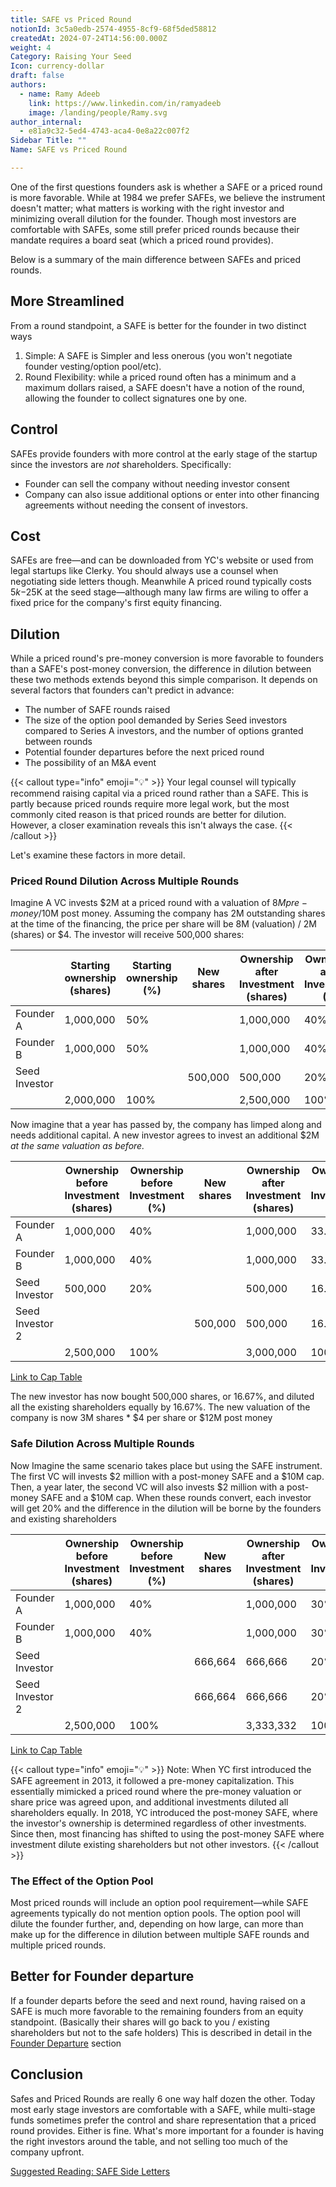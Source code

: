 ```yaml
---
title: SAFE vs Priced Round
notionId: 3c5a0edb-2574-4955-8cf9-68f5ded58812
createdAt: 2024-07-24T14:56:00.000Z
weight: 4
Category: Raising Your Seed
Icon: currency-dollar
draft: false
authors:
  - name: Ramy Adeeb
    link: https://www.linkedin.com/in/ramyadeeb
    image: /landing/people/Ramy.svg
author_internal:
  - e81a9c32-5ed4-4743-aca4-0e8a22c007f2
Sidebar Title: ""
Name: SAFE vs Priced Round

---
```



One of the first questions founders ask is whether a SAFE or a priced round is more favorable. While at 1984 we prefer SAFEs, we believe the instrument doesn't matter; what matters is working with the right investor and minimizing overall dilution for the founder. Though most investors are comfortable with SAFEs, some still prefer priced rounds because their mandate requires a board seat (which a priced round provides).


Below is a summary of the main difference between SAFEs and priced rounds.


## More Streamlined


From a round standpoint, a SAFE is better for the founder in two distinct ways

1. Simple: A SAFE is Simpler and less onerous (you won't negotiate founder vesting/option pool/etc).
2. Round Flexibility: while a priced round often has a minimum and a maximum dollars raised, a SAFE doesn't have a notion of the round, allowing the founder to collect signatures one by one.

## Control


SAFEs provide founders with more control at the early stage of the startup  since the investors are _not_ shareholders. Specifically:

- Founder can sell the company without needing investor consent
- Company can also issue additional options or enter into other financing agreements without needing the consent of investors.

## Cost


SAFEs are free—and can be downloaded from YC's website or used from legal startups like Clerky. You should always use a counsel when negotiating side letters though.
Meanwhile A priced round typically costs $5k-$25K at the seed stage—although many law firms are wiling to offer a fixed price for the company's first equity financing.


## Dilution


While a priced round's pre-money conversion is more favorable to founders than a SAFE's post-money conversion, the difference in dilution between these two methods extends beyond this simple comparison. It depends on several factors that founders can't predict in advance:

- The number of SAFE rounds raised
- The size of the option pool demanded by Series Seed investors compared to Series A investors, and the number of options granted between rounds
- Potential founder departures before the next priced round
- The possibility of an M&A event

{{< callout type="info" emoji="💡" >}}
Your legal counsel will typically recommend raising capital via a priced round rather than a SAFE. This is partly because priced rounds require more legal work, but the most commonly cited reason is that priced rounds are better for dilution. However, a closer examination reveals this isn't always the case.
{{< /callout >}}


Let's examine these factors in more detail.


### Priced Round Dilution Across Multiple Rounds


Imagine A VC invests $2M at a priced round with a valuation of $8M pre-money/$10M post money.  Assuming the company has 2M outstanding shares at the time of the financing, the price per share will be 8M (valuation) / 2M (shares) or $4.  The investor will receive 500,000 shares:


|               | Starting ownership (shares) | Starting ownership (%) | New shares | Ownership after Investment (shares) | Ownership after Investment (%) |
| ------------- | --------------------------- | ---------------------- | ---------- | ----------------------------------- | ------------------------------ |
| Founder A     | 1,000,000                   | 50%                    |            | 1,000,000                           | 40%                            |
| Founder B     | 1,000,000                   | 50%                    |            | 1,000,000                           | 40%                            |
| Seed Investor |                             |                        | 500,000    | 500,000                             | 20%                            |
|               | 2,000,000                   | 100%                   |            | 2,500,000                           | 100%                           |


Now imagine that a year has passed by, the company has limped along and needs additional capital. A new investor agrees to invest an additional $2M _at the same valuation as before._


|                 | Ownership before  Investment (shares) | Ownership before Investment (%) | New shares | Ownership after Investment (shares) | Ownership after Investment (%) |
| --------------- | ------------------------------------- | ------------------------------- | ---------- | ----------------------------------- | ------------------------------ |
| Founder A       | 1,000,000                             | 40%                             |            | 1,000,000                           | 33.33%                         |
| Founder B       | 1,000,000                             | 40%                             |            | 1,000,000                           | 33.33%                         |
| Seed Investor   | 500,000                               | 20%                             |            | 500,000                             | 16.67%                         |
| Seed Investor 2 |                                       |                                 | 500,000    | 500,000                             | 16.67%                         |
|                 | 2,500,000                             | 100%                            |            | 3,000,000                           | 100%                           |


[Link to Cap Table](/docs/cap-table-worksheet#AAN4IgTg9g7gIghgFziAXAbVASwCapABhABoQEBPABwFM8BjCAWwYgDtiQW4GaUQAxCAFcW2KmAAEAQXYBnABZwwVGagCM.DZpLQWY.ZgoAFWglQAOAOwA6AKyb1ATgDMFu6pclsmADaCEVbGNTFAA2GysQgCY7MKiYmxCnEjhvb2gYKm8qf1QEMEEqAF8iLFxeVXZyajpGZjYSTm48AWFRCQAhWQUlFRR1TQ1tKF0wfSMTVAAWEIiQuZCHCyXlhzNPHz8AoNQncIHd_Ztk1PTM7J48guLSvDNKyh4QGTFMZXZGx4BlKgDxAEkWAA3ZQICASCokTBAkHcFjBSIDQZPbpvFA2JwYpyqIYjMbbPoOKwOYnOSKTElOaLHNKwM45FCXIolEA4PCTe7VXjPMCvFQNLhfH7Yf7QmSgiSRdhQ4Fi2HwxH4EjyRSomyTfDohw4vRyAz41QzeaJGxmTH4KkgFI0jJZemMwoAXRIFCUAFlWFQyOYFSQkGAAObZADyFAQmFYMkMEAg3lQipAwkEz2wIbDEbjJAUMgAclQoAAlIQiXL5IpAA)


The new investor has now bought 500,000 shares, or 16.67%, and diluted all the existing shareholders equally by 16.67%.  The new valuation of the company is now 3M shares * $4 per share or $12M post money


### Safe Dilution Across Multiple Rounds


Now Imagine the same scenario takes place but using the SAFE instrument. The first VC will invests $2 million with a post-money SAFE and a $10M cap. Then, a year later, the second VC will also invests $2 million with a post-money SAFE and a $10M cap.  When these rounds convert, each investor will get 20% and the difference in the dilution will be borne by the founders and existing shareholders


|                 | Ownership before  Investment (shares) | Ownership before Investment (%) | New shares | Ownership after Investment (shares) | Ownership after Investment (%) |
| --------------- | ------------------------------------- | ------------------------------- | ---------- | ----------------------------------- | ------------------------------ |
| Founder A       | 1,000,000                             | 40%                             |            | 1,000,000                           | 30%                            |
| Founder B       | 1,000,000                             | 40%                             |            | 1,000,000                           | 30%                            |
| Seed Investor   |                                       |                                 | 666,664    | 666,666                             | 20%                            |
| Seed Investor 2 |                                       |                                 | 666,664    | 666,666                             | 20%                            |
|                 | 2,500,000                             | 100%                            |            | 3,333,332                           | 100%                           |


[Link to Cap Table](/docs/cap-table-worksheet/#AAN4IgTg9g7gIghgFziAXAbVASwCapABhABoQEBPABwFM8BjCAWwYgDtiQW4GaUQAxCAFcW2KmAAEAQXYBnABZwwVGagCM.DZpLQWY.ZgqoMIeYuVrNWkNTC0qLBKgCs.AL5FQppSpTrL.Ehs7B2c3DxMFbwt_QLFgxxQAZkSAOmT0jMzXAF0SOAAbfOgYKnyqBB4EMEEqdyxcXlV2cmo6RmY2Ek5uPAFhUQkAIVlI819_AJAdPTkDAAVaBIAWADYUlY2NgE4Adj39rYAOEmxMfMEK7AWExKcUy1uHpzzC4tLyyura8Jw8HebKDwTHAAGY0LpcIEAZVBVHEAEkWAA3ZQICASJokTDI1HcEIoABMExItDghnGxJApxk9GECUm0zA.nJxiC9gSRJIXjGYVAbPxqjWmw2qlFovwOyWqi5ox8W3lCpyLyKsHeFVQVRqJ0wMjgACMytg.JhStgfGhciB6DimZhWAAVQF4CgQGSOOogX68Q4A1q8GRiE0qCE9XhQqhUbAInFu9HiTGemMIPEJaVTKC6JmzFmeWWoSb8.lKkAFFUlMrqlAggoBj1ekBbX1A3Vg9jdaGw6Mo2MY9jY7vJ9moIkxK1k6Kj6m0_EMjMzAxGPlxIeEybcny86zLgVC4Vi8WStPr1AKxWW0tvCufLVUnX6w3G03my3WlG2h1O3gut0gYsUJQALKsFQZATqOSBgAA5uUADyFAIHaLAyHMEAQPk.YkMIggBtgcEIawG4kAoMgAHJUFAABKQgiBqXyuEAA)


{{< callout type="info" emoji="💡" >}}
Note: When YC first introduced the SAFE agreement in 2013, it followed a pre-money capitalization. This essentially mimicked a priced round where the pre-money valuation or share price was agreed upon, and additional investments diluted all shareholders equally. In 2018, YC introduced the post-money SAFE, where the investor's ownership is determined regardless of other investments. Since then, most financing has shifted to using the post-money SAFE where investment dilute existing shareholders but not other investors.
{{< /callout >}}


### The Effect of the Option Pool


Most priced rounds will include an option pool requirement—while SAFE agreements typically do not mention option pools.  The option pool will dilute the founder further, and, depending on how large, can more than make up for the difference in dilution between multiple SAFE rounds  and multiple priced rounds.


## Better for Founder departure


If a founder departs before the seed and next round, having raised on a SAFE is much more favorable to the remaining founders from an equity standpoint. (Basically their shares will go back to you / existing shareholders but not to the safe holders) This is described in detail in the [Founder Departure](/docs/founders-handbook/founder-departure/) section


## Conclusion


Safes and Priced Rounds are really 6 one way half dozen the other. Today most early stage investors are comfortable with a SAFE, while multi-stage funds sometimes prefer the control and share representation that a priced round provides.  Either is fine. What's more important for a founder is having the right investors around the table, and not selling too much of the company upfront.


[Suggested Reading: SAFE Side Letters](/docs/founders-handbook/safe-side-letters/)

